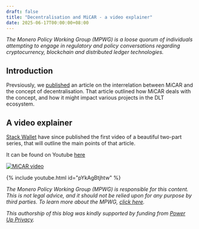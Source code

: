 ```yaml
---
draft: false
title: "Decentralisation and MiCAR - a video explainer"
date: 2025-06-17T00:00:00+08:00
---
```


*The Monero Policy Working Group (MPWG) is a loose quorum of individuals attempting to engage in regulatory and policy conversations regarding cryptocurrency, blockchain and distributed ledger technologies.*

## Introduction

Prevsiously, we [published](https://privacyseries.github.io/posts/2025-03-25-decentralisation_and_micar/) an article on the interrelation between MiCAR and the concept of decentralisation. That article outlined how MiCAR deals with the concept, and how it might impact various projects in the DLT ecosystem.  

## A video explainer

[Stack Wallet](https://stackwallet.com/) have since published the first video of a beautiful two-part series, that will outline the main points of that article. 

It can be found on Youtube [here](https://www.youtube.com/watch?v=pYkAgBtjhtw)

[![MiCAR video](https://img.youtube.com/vi/pYkAgBtjhtw/maxresdefault.jpg)](https://www.youtube.com/watch?v=pYkAgBtjhtw)

{% include youtube.html id="pYkAgBtjhtw" %}

*The Monero Policy Working Group (MPWG) is responsible for this content. This is not legal advice, and it should not be relied upon for any purpose by third parties. To learn more about the MPWG, [click here](../2019-01-01-about/).*

*This authorship of this blog was kindly supported by funding from [Power Up Privacy](https://powerupprivacy.com/).*
